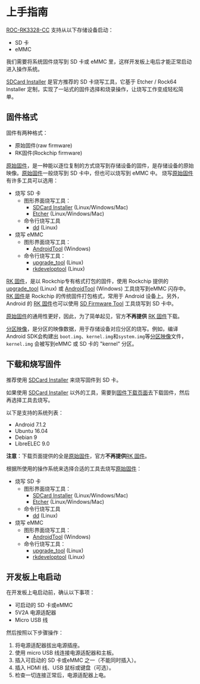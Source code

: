 # 上手指南

[ROC-RK3328-CC] 支持从以下存储设备启动：

- SD 卡
- eMMC

我们需要将系统固件烧写到 SD 卡或 eMMC 里，这样开发板上电后才能正常启动进入操作系统。

[SDCard Installer] 是官方推荐的 SD 卡烧写工具，它基于 Etcher / Rock64 Installer 定制，实现了一站式的固件选择和烧录操作，让烧写工作变成轻松简单。

<span id="firmware_format"></span>

## 固件格式

固件有两种格式：

- 原始固件(raw firmware)
- RK固件(Rockchip firmware)

<span id="raw_firmware_format"></span>

[原始固件]，是一种能以逐位复制的方式烧写到存储设备的固件，是存储设备的原始映像。[原始固件]一般烧写到 SD 卡中，但也可以烧写到 eMMC 中。
烧写[原始固件]有许多工具可以选用：

- 烧写 SD 卡
    + 图形界面烧写工具：
        * [SDCard Installer] (Linux/Windows/Mac)
        * [Etcher] (Linux/Windows/Mac)
    + 命令行烧写工具
        * [dd] (Linux)
- 烧写 eMMC
    + 图形界面烧写工具：
        * [AndroidTool] (Windows)
    + 命令行烧写工具：
        * [upgrade_tool] (Linux)
        * [rkdeveloptool] (Linux)

<span id="rockchip_firmware_format"></span>

[RK 固件]，是以 Rockchip专有格式打包的固件，使用 Rockchip 提供的 [upgrade_tool] (Linux) 或 [AndroidTool] (Windows) 工具烧写到eMMC 闪存中。[RK 固件]是 Rockchip 的传统固件打包格式，常用于 Android 设备上。另外，Android 的 [RK 固件]也可以使用 [SD  Firmware Tool] 工具烧写到 SD 卡中。

[原始固件]的通用性更好，因此，为了简单起见，官方**不再提供** [RK 固件]下载。

<span id="partition_image"></span>

[分区映像]，是分区的映像数据，用于存储设备对应分区的烧写。例如，编译 Android SDK会构建出 `boot.img`、`kernel.img`和`system.img`等[分区映像]文件，`kernel.img` 会被写到eMMC 或 SD 卡的 "kernel" 分区。

## 下载和烧写固件

推荐使用 [SDCard Installer] 来烧写固件到 SD 卡。

如果使用 [SDCard Installer] 以外的工具，需要到[固件下载页面](http://www.t-firefly.com/doc/download/page/id/34.html)去下载固件，然后再选择工具去烧写。

以下是支持的系统列表：

- Android 7.1.2
- Ubuntu 16.04
- Debian 9
- LibreELEC 9.0

**注意**：下载页面提供的全是[原始固件]，官方**不再提供**[RK 固件]。

根据所使用的操作系统来选择合适的工具去烧写[原始固件]：

- 烧写 SD 卡
    + 图形界面烧写工具：
        * [SDCard Installer] (Linux/Windows/Mac)
        * [Etcher] (Linux/Windows/Mac)
    + 命令行烧写工具
        * [dd] (Linux)
- 烧写 eMMC
    + 图形界面烧写工具：
        * [AndroidTool] (Windows)
    + 命令行烧写工具：
        * [upgrade_tool] (Linux)
        * [rkdeveloptool] (Linux)

## 开发板上电启动

在开发板上电启动前，确认以下事项：

- 可启动的 SD 卡或eMMC
- 5V2A 电源适配器
- Micro USB 线

然后按照以下步骤操作：

1. 将电源适配器拔出电源插座。
2. 使用 micro USB 线连接电源适配器和主板。
3. 插入可启动的 SD 卡或eMMC 之一（不能同时插入）。
4. 插入 HDMI 线、USB 鼠标或键盘（可选）。
5. 检查一切连接正常后，电源适配器上电。

[ROC-RK3328-CC]: http://www.t-firefly.com/product/rocrk3328cc.html "ROC-RK3328-CC 官网"
[原始固件]: started.html#raw_firmware_format
[RK 固件]: started.html#rockchip_firmware_format
[分区映像]: started.html#partition_image
[SDCard Installer]: flash_sd.html#sdcard-installer
[Etcher]: flash_sd.html#etcher
[dd]: flash_sd.html#dd
[SD Firmware Tool]: flash_sd.html#sd-firmware-tool
[AndroidTool]: flash_emmc.html#androidtool
[upgrade_tool]: flash_emmc.html#upgrade-tool
[rkdeveloptool]: flash_emmc.html#rkdeveloptool
